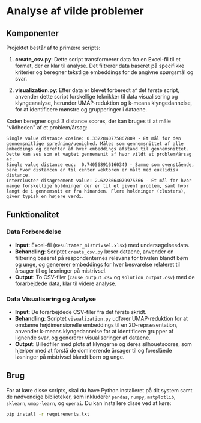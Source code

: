 # Analyse af vilde problemer
## Komponenter

Projektet består af to primære scripts:

1. **create_csv.py**: Dette script transformerer data fra en Excel-fil til et format, der er klar til analyse. Det filtrerer data baseret på specifikke kriterier og beregner tekstlige embeddings for de angivne spørgsmål og svar.

2. **visualization.py**: Efter data er blevet forberedt af det første script, anvender dette script forskellige teknikker til data visualisering og klyngeanalyse, herunder UMAP-reduktion og k-means klyngedannelse, for at identificere mønstre og grupperinger i dataene.

Koden beregner også 3 distance scores, der kan bruges til at måle "vildheden" af et problem/årsag:

``````
Single value distance cosine: 0.3322840775867809 - Et mål for den gennemsnitlige spredning/uenighed. Måles som gennemsnittet af alle embeddings og derefter af hver embeddings afstand til gennemsnittet. Dette kan ses som et vægtet gennemsnit af hvor vildt et problem/årsag er.
Single value distance euc:  0.740568916160349 - Samme som ovenstående, bare hvor distancen er til center vektoren er målt med euklidisk distance.
Intercluster-disagreement value: 2.6223664079975366 - Et mål for hvor mange forskellige holdninger der er til et givent problem, samt hvor langt de i gennemsnit er fra hinanden. Flere holdninger (clusters), giver typisk en højere værdi.
``````


## Funktionalitet

### Data Forberedelse

- **Input**: Excel-fil (`Resultater_mistrivsel.xlsx`) med undersøgelsesdata.
- **Behandling**: Scriptet `create_csv.py` læser dataene, anvender en filtrering baseret på respondenternes relevans for trivslen blandt børn og unge, og genererer embeddings for hver besvarelse relateret til årsager til og løsninger på mistrivsel.
- **Output**: To CSV-filer (`cause_output.csv` og `solution_output.csv`) med de forarbejdede data, klar til videre analyse.

### Data Visualisering og Analyse

- **Input**: De forarbejdede CSV-filer fra det første skridt.
- **Behandling**: Scriptet `visualization.py` udfører UMAP-reduktion for at omdanne højdimensionelle embeddings til en 2D-repræsentation, anvender k-means klyngedannelse for at identificere grupper af lignende svar, og genererer visualiseringer af dataene.
- **Output**: Billedfiler med plots af klyngerne og deres silhouetscores, som hjælper med at forstå de dominerende årsager til og foreslåede løsninger på mistrivsel blandt børn og unge.

## Brug

For at køre disse scripts, skal du have Python installeret på dit system samt de nødvendige biblioteker, som inkluderer `pandas`, `numpy`, `matplotlib`, `sklearn`, `umap-learn`, og `openai`. Du kan installere disse ved at køre:

```bash
pip install -r requirements.txt
```


